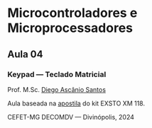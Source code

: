 # Microcontroladores e Microprocessadores

## Aula 04

### Keypad — Teclado Matricial

Prof. M.Sc. [Diego Ascânio Santos](mailto:ascanio@cefetmg.br)

Aula baseada na [apostila](https://drive.google.com/file/d/1o68s-VwZkgM0y9P-ucdi02rboNwXhMdj/view?usp=sharing) do kit EXSTO XM 118.

CEFET-MG DECOMDV — Divinópolis, 2024
